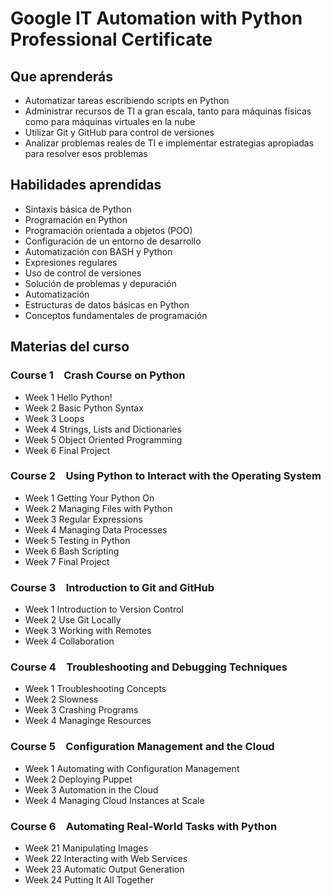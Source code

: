 
# Google IT Automation with Python Professional Certificate

## Que aprenderás

- Automatizar tareas escribiendo scripts en Python
- Administrar recursos de TI a gran escala, tanto para máquinas físicas como para máquinas virtuales en la nube
- Utilizar Git y GitHub para control de versiones
- Analizar problemas reales de TI e implementar estrategias apropiadas para resolver esos problemas

## Habilidades aprendidas

- Sintaxis básica de Python
- Programación en Python
- Programación orientada a objetos (POO)
- Configuración de un entorno de desarrollo
- Automatización con BASH y Python
- Expresiones regulares
- Uso de control de versiones
- Solución de problemas y depuración
- Automatización
- Estructuras de datos básicas en Python
- Conceptos fundamentales de programación

## Materias del curso

### Course 1 Crash Course on Python
- Week 1 Hello Python!
- Week 2 Basic Python Syntax
- Week 3 Loops
- Week 4 Strings, Lists and Dictionaries
- Week 5 Object Oriented Programming
- Week 6 Final Project
### Course 2 Using Python to Interact with the Operating System
- Week 1 Getting Your Python On
- Week 2 Managing Files with Python
- Week 3 Regular Expressions
- Week 4 Managing Data Processes
- Week 5 Testing in Python
- Week 6 Bash Scripting
- Week 7 Final Project
### Course 3 Introduction to Git and GitHub
- Week 1 Introduction to Version Control
- Week 2 Use Git Locally
- Week 3 Working with Remotes
- Week 4 Collaboration
### Course 4 Troubleshooting and Debugging Techniques
- Week 1 Troubleshooting Concepts
- Week 2 Slowness
- Week 3 Crashing Programs
- Week 4 Managinge Resources
### Course 5 Configuration Management and the Cloud
- Week 1 Automating with Configuration Management
- Week 2 Deploying Puppet
- Week 3 Automation in the Cloud
- Week 4 Managing Cloud Instances at Scale
### Course 6 Automating Real-World Tasks with Python
- Week 21 Manipulating Images
- Week 22 Interacting with Web Services
- Week 23 Automatic Output Generation
- Week 24 Putting It All Together


